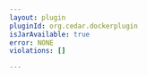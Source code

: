 ```yaml
---
layout: plugin
pluginId: org.cedar.dockerplugin
isJarAvailable: true
error: NONE
violations: []

---
```

